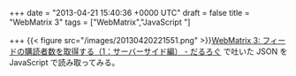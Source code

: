 
+++
date = "2013-04-21 15:40:36 +0000 UTC"
draft = false
title = "WebMatrix 3"
tags = ["WebMatrix","JavaScript "]

+++
{{< figure src="/images/20130420221551.png"  >}}<a href="https://blog.daruyanagi.jp/entry/2013/04/20/224501">WebMatrix 3: フィードの購読者数を取得する（1：サーバーサイド編） - だるろぐ</a> で吐いた JSON を JavaScript で読み取ってみる。


